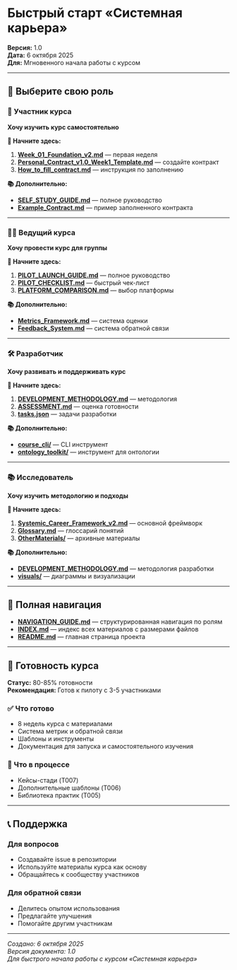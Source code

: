 # Быстрый старт «Системная карьера»

**Версия:** 1.0  
**Дата:** 6 октября 2025  
**Для:** Мгновенного начала работы с курсом

---

## 🎯 Выберите свою роль

### 👤 Участник курса
**Хочу изучить курс самостоятельно**

**🚀 Начните здесь:**
1. **[Week_01_Foundation_v2.md](weeks/Week_01_Foundation_v2.md)** — первая неделя
2. **[Personal_Contract_v1.0_Week1_Template.md](templates/Personal_Contract_v1.0_Week1_Template.md)** — создайте контракт
3. **[How_to_fill_contract.md](How_to_fill_contract.md)** — инструкция по заполнению

**📚 Дополнительно:**
- **[SELF_STUDY_GUIDE.md](SELF_STUDY_GUIDE.md)** — полное руководство
- **[Example_Contract.md](Example_Contract.md)** — пример заполненного контракта

---

### 👨‍🏫 Ведущий курса
**Хочу провести курс для группы**

**🚀 Начните здесь:**
1. **[PILOT_LAUNCH_GUIDE.md](PILOT_LAUNCH_GUIDE.md)** — полное руководство
2. **[PILOT_CHECKLIST.md](PILOT_CHECKLIST.md)** — быстрый чек-лист
3. **[PLATFORM_COMPARISON.md](PLATFORM_COMPARISON.md)** — выбор платформы

**📚 Дополнительно:**
- **[Metrics_Framework.md](Metrics_Framework.md)** — система оценки
- **[Feedback_System.md](Feedback_System.md)** — система обратной связи

---

### 🛠️ Разработчик
**Хочу развивать и поддерживать курс**

**🚀 Начните здесь:**
1. **[DEVELOPMENT_METHODOLOGY.md](../development/DEVELOPMENT_METHODOLOGY.md)** — методология
2. **[ASSESSMENT.md](../system/ASSESSMENT.md)** — оценка готовности
3. **[tasks.json](../system/tasks.json)** — задачи разработки

**📚 Дополнительно:**
- **[course_cli/](../course_cli/)** — CLI инструмент
- **[ontology_toolkit/](../ontology_toolkit/)** — инструмент для онтологии

---

### 📚 Исследователь
**Хочу изучить методологию и подходы**

**🚀 Начните здесь:**
1. **[Systemic_Career_Framework_v2.md](../Systemic_Career_Framework_v2.md)** — основной фреймворк
2. **[Glossary.md](../development/Glossary.md)** — глоссарий понятий
3. **[OtherMaterials/](../OtherMaterials/)** — архивные материалы

**📚 Дополнительно:**
- **[DEVELOPMENT_METHODOLOGY.md](../development/DEVELOPMENT_METHODOLOGY.md)** — методология разработки
- **[visuals/](../visuals/)** — диаграммы и визуализации

---

## 📖 Полная навигация

- **[NAVIGATION_GUIDE.md](NAVIGATION_GUIDE.md)** — структурированная навигация по ролям
- **[INDEX.md](INDEX.md)** — индекс всех материалов с размерами файлов
- **[README.md](../README.md)** — главная страница проекта

---

## 🎯 Готовность курса

**Статус:** 80-85% готовности  
**Рекомендация:** Готов к пилоту с 3-5 участниками

### ✅ Что готово
- 8 недель курса с материалами
- Система метрик и обратной связи
- Шаблоны и инструменты
- Документация для запуска и самостоятельного изучения

### 🔄 Что в процессе
- Кейсы-стади (T007)
- Дополнительные шаблоны (T006)
- Библиотека практик (T005)

---

## 📞 Поддержка

### Для вопросов
- Создавайте issue в репозитории
- Используйте материалы курса как основу
- Обращайтесь к сообществу участников

### Для обратной связи
- Делитесь опытом использования
- Предлагайте улучшения
- Помогайте другим участникам

---

*Создано: 6 октября 2025*  
*Версия документа: 1.0*  
*Для быстрого начала работы с курсом «Системная карьера»*
